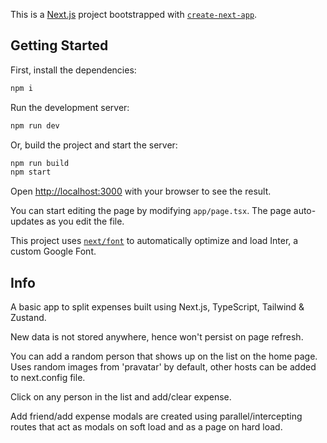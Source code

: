 This is a [Next.js](https://nextjs.org/) project bootstrapped with [`create-next-app`](https://github.com/vercel/next.js/tree/canary/packages/create-next-app).

## Getting Started

First, install the dependencies:

```bash
npm i
```

Run the development server:

```bash
npm run dev
```

Or, build the project and start the server:

```bash
npm run build
npm start
```

Open [http://localhost:3000](http://localhost:3000) with your browser to see the result.

You can start editing the page by modifying `app/page.tsx`. The page auto-updates as you edit the file.

This project uses [`next/font`](https://nextjs.org/docs/basic-features/font-optimization) to automatically optimize and load Inter, a custom Google Font.

## Info

A basic app to split expenses built using Next.js, TypeScript, Tailwind & Zustand.

New data is not stored anywhere, hence won't persist on page refresh.

You can add a random person that shows up on the list on the home page. Uses random images from 'pravatar' by default, other hosts can be added to next.config file.

Click on any person in the list and add/clear expense.

Add friend/add expense modals are created using parallel/intercepting routes that act as modals on soft load and as a page on hard load.
